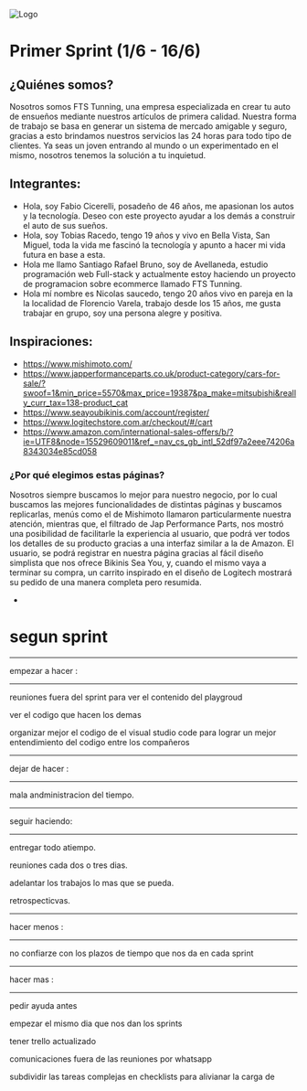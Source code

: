 ![Logo](https://user-images.githubusercontent.com/63321083/121944546-269b5780-cd29-11eb-88d3-f388a3ee64f4.jpeg)


# Primer Sprint (1/6 - 16/6)

## ¿Quiénes somos?

Nosotros somos FTS Tunning, una empresa especializada en crear tu auto de ensueños mediante nuestros artículos de primera calidad. 
Nuestra forma de trabajo se basa en generar un sistema de mercado amigable y seguro, gracias a esto brindamos nuestros servicios las 24 horas para todo tipo de clientes. Ya seas un joven entrando al mundo o un experimentado en el mismo, nosotros tenemos la solución a tu inquietud.

## Integrantes:

- Hola, soy Fabio Cicerelli, posadeño de 46 años, me apasionan los autos y la tecnología. Deseo con este proyecto ayudar a los demás a construir el auto de sus sueños.
- Hola, soy Tobias Racedo, tengo 19 años y vivo en Bella Vista, San Miguel, toda la vida me fascinó la tecnología y apunto a hacer mi vida futura en base a esta.
-  Hola me llamo Santiago Rafael Bruno, soy de Avellaneda, estudio programación web Full-stack y actualmente estoy haciendo un proyecto de programacion sobre ecommerce llamado FTS Tunning.
- Hola mí nombre es Nicolas saucedo, tengo 20 años vivo en pareja en la la localidad de Florencio Varela, trabajo desde los 15 años, me gusta trabajar en grupo, soy una persona alegre y positiva.

## Inspiraciones:

- https://www.mishimoto.com/
-	https://www.japperformanceparts.co.uk/product-category/cars-for-sale/?swoof=1&min_price=5570&max_price=19387&pa_make=mitsubishi&really_curr_tax=138-product_cat 
-	https://www.seayoubikinis.com/account/register/ 
-	https://www.logitechstore.com.ar/checkout/#/cart 
-	https://www.amazon.com/international-sales-offers/b/?ie=UTF8&node=15529609011&ref_=nav_cs_gb_intl_52df97a2eee74206a8343034e85cd058 

### ¿Por qué elegimos estas páginas?

  Nosotros siempre buscamos lo mejor para nuestro negocio, por lo cual buscamos las mejores funcionalidades de distintas páginas y buscamos replicarlas, menús como el de Mishimoto llamaron particularmente nuestra atención, mientras que, el filtrado de Jap Performance Parts, nos mostró una posibilidad de facilitarle la experiencia al usuario, que podrá ver todos los detalles de su producto gracias a una interfaz similar a la de Amazon.  El usuario, se podrá registrar en nuestra página gracias al fácil diseño simplista que nos ofrece Bikinis Sea You, y, cuando el mismo vaya a terminar su compra, un carrito inspirado en el diseño de Logitech mostrará su pedido de una manera completa pero resumida.

+

# segun sprint 

************
 empezar a hacer  :
************

 reuniones fuera del sprint para ver el contenido del playgroud

 ver el codigo que hacen los demas 

 organizar mejor el codigo de el visual studio code para lograr un mejor entendimiento del codigo entre los compañeros


*****************
dejar de hacer : 
*****************

mala andministracion del tiempo. 


****************
seguir haciendo:
****************
entregar todo atiempo.

reuniones cada dos o tres dias.

adelantar los trabajos lo mas que se pueda. 

retrospecticvas.

***************
  hacer menos : 
***************
no confiarze con los plazos de tiempo que  nos da en cada sprint 



***************
   hacer mas :
***************
 pedir ayuda antes 

 empezar el mismo dia que nos dan los sprints 

 tener trello actualizado 

 comunicaciones fuera de las reuniones por whatsapp

 subdividir las tareas complejas en checklists para alivianar la carga de 









